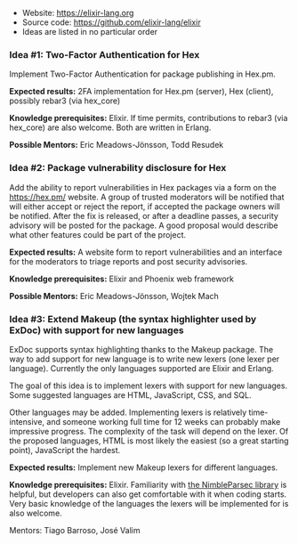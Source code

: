 * Website: https://elixir-lang.org
* Source code: https://github.com/elixir-lang/elixir
* Ideas are listed in no particular order

### Idea #1: Two-Factor Authentication for Hex

Implement Two-Factor Authentication for package publishing in Hex.pm.

**Expected results:** 2FA implementation for Hex.pm (server), Hex (client), possibly rebar3 (via hex_core)

**Knowledge prerequisites:** Elixir. If time permits, contributions to rebar3 (via hex_core) are also welcome. Both are written in Erlang.

**Possible Mentors:** Eric Meadows-Jönsson, Todd Resudek

### Idea #2: Package vulnerability disclosure for Hex

Add the ability to report vulnerabilities in Hex packages via a form on the https://hex.pm/ website. A group of trusted moderators will be notified that will either accept or reject the report, if accepted the package owners will be notified. After the fix is released, or after a deadline passes, a security advisory will be posted for the package. A good proposal would describe what other features could be part of the project.

**Expected results:** A website form to report vulnerabilities and an interface for the moderators to triage reports and post security advisories.

**Knowledge prerequisites:** Elixir and Phoenix web framework

**Possible Mentors:** Eric Meadows-Jönsson, Wojtek Mach

### Idea #3: Extend Makeup (the syntax highlighter used by ExDoc) with support for new languages

ExDoc supports syntax highlighting thanks to the Makeup package. The way to add support for new language is to write new lexers (one lexer per language). Currently the only languages supported are Elixir and Erlang.

The goal of this idea is to implement lexers with support for new languages. Some suggested languages are HTML, JavaScript, CSS, and SQL.

Other languages may be added. Implementing lexers is relatively time-intensive, and someone working full time for 12 weeks can probably make impressive progress. The complexity of the task will depend on the lexer. Of the proposed languages, HTML is most likely the easiest (so a great starting point), JavaScript the hardest.

**Expected results:** Implement new Makeup lexers for different languages.

**Knowledge prerequisites:** Elixir. Familiarity with [the NimbleParsec library](https://github.com/dashbitco/nimble_parsec/) is helpful, but developers can also get comfortable with it when coding starts. Very basic knowledge of the languages the lexers will be implemented for is also welcome. 

Mentors: Tiago Barroso, José Valim
